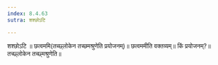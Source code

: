 ```yaml
---
index: 8.4.63
sutra: शश्छोऽटि

---
```

 शश्छोऽटि ॥ छत्वममि(तच्छ्लोकेन तच्छमश्रुणेति प्रयोजनम्)॥ छत्वममीति वक्तव्यम्॥ किं प्रयोजनम्?॥ तच्छ्लोकेन तच्छ्मश्रुणेति॥ 